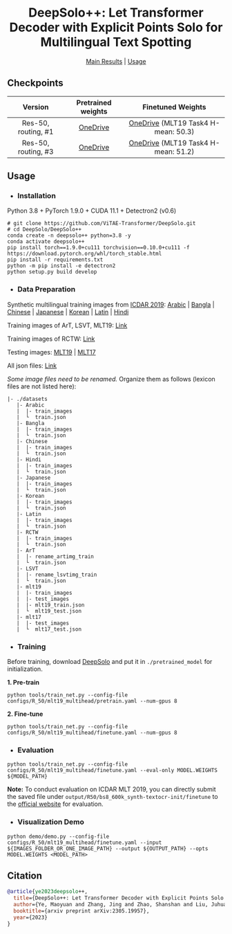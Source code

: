 <h1 align="center">DeepSolo++: Let Transformer Decoder with Explicit Points Solo for Multilingual Text Spotting</h1> 

<p align="center">
  <a href="#Checkpoints">Main Results</a> |
  <a href="#Usage">Usage</a>
</p >


## Checkpoints

|Version|Pretrained weights|Finetuned Weights|
|:------:|:------:|:------:|
|Res-50, routing, #1| [OneDrive](https://1drv.ms/u/s!AimBgYV7JjTlgcwYxWkWMGz6y4XFYQ?e=5HdB0S) | [OneDrive](https://1drv.ms/u/s!AimBgYV7JjTlgcwZNWXa6BwI-R6SAQ?e=kEOoBQ) (MLT19 Task4 H-mean: 50.3) |
|Res-50, routing, #3| [OneDrive](https://1drv.ms/u/s!AimBgYV7JjTlgcwbfVjpFnjmdIVtmQ?e=3nozWk) | [OneDrive](https://1drv.ms/u/s!AimBgYV7JjTlgcwaS_q-E7wP6tJIoQ?e=eY291i) (MLT19 Task4 H-mean: 51.2) |

## Usage

- ### Installation

Python 3.8 + PyTorch 1.9.0 + CUDA 11.1 + Detectron2 (v0.6)
```
# git clone https://github.com/ViTAE-Transformer/DeepSolo.git
# cd DeepSolo/DeepSolo++
conda create -n deepsolo++ python=3.8 -y
conda activate deepsolo++
pip install torch==1.9.0+cu111 torchvision==0.10.0+cu111 -f https://download.pytorch.org/whl/torch_stable.html
pip install -r requirements.txt
python -m pip install -e detectron2
python setup.py build develop
```

- ### Data Preparation

Synthetic multilingual training images from [ICDAR 2019](https://rrc.cvc.uab.es/?ch=15&com=downloads): [Arabic](https://rrc.cvc.uab.es/?com=downloads&action=download&ch=15&f=aHR0cDovL3B0YWsuZmVsay5jdnV0LmN6L3B1YmxpY19kYXRhc2V0cy9TeW50VGV4dC9BcmFiaWMuemlw) | [Bangla](https://rrc.cvc.uab.es/?com=downloads&action=download&ch=15&f=aHR0cDovL3B0YWsuZmVsay5jdnV0LmN6L3B1YmxpY19kYXRhc2V0cy9TeW50VGV4dC9CYW5nbGEuemlw) | [Chinese](https://rrc.cvc.uab.es/?com=downloads&action=download&ch=15&f=aHR0cDovL3B0YWsuZmVsay5jdnV0LmN6L3B1YmxpY19kYXRhc2V0cy9TeW50VGV4dC9DaGluZXNlLnppcA==) | [Japanese](https://rrc.cvc.uab.es/?com=downloads&action=download&ch=15&f=aHR0cDovL3B0YWsuZmVsay5jdnV0LmN6L3B1YmxpY19kYXRhc2V0cy9TeW50VGV4dC9KYXBhbmVzZS56aXA=) | [Korean](https://rrc.cvc.uab.es/?com=downloads&action=download&ch=15&f=aHR0cDovL3B0YWsuZmVsay5jdnV0LmN6L3B1YmxpY19kYXRhc2V0cy9TeW50VGV4dC9Lb3JlYW4uemlw) | [Latin](https://rrc.cvc.uab.es/?com=downloads&action=download&ch=15&f=aHR0cDovL3B0YWsuZmVsay5jdnV0LmN6L3B1YmxpY19kYXRhc2V0cy9TeW50VGV4dC9MYXRpbi56aXA=) | [Hindi](https://rrc.cvc.uab.es/?com=downloads&action=download&ch=15&f=aHR0cDovL3B0YWsuZmVsay5jdnV0LmN6L3B1YmxpY19kYXRhc2V0cy9TeW50VGV4dC9IaW5kaS56aXA=) 

Training images of ArT, LSVT, MLT19: [Link](https://github.com/aim-uofa/AdelaiDet/tree/master/datasets)

Training images of RCTW: [Link](https://rctw.vlrlab.net/dataset)

Testing images: [MLT19](https://rrc.cvc.uab.es/?ch=15&com=downloads) | [MLT17](https://rrc.cvc.uab.es/?ch=8&com=downloads)

All json files: [Link](https://1drv.ms/u/s!AimBgYV7JjTlgcwd0WYCX-AEg7N8Sw?e=gJcHxe)

*Some image files need to be renamed.* Organize them as follows (lexicon files are not listed here):

```
|- ./datasets
   |- Arabic
   |  |- train_images
   |  └  train.json
   |- Bangla
   |  |- train_images
   |  └  train.json
   |- Chinese
   |  |- train_images
   |  └  train.json
   |- Hindi
   |  |- train_images
   |  └  train.json
   |- Japanese
   |  |- train_images
   |  └  train.json
   |- Korean
   |  |- train_images
   |  └  train.json
   |- Latin
   |  |- train_images
   |  └  train.json
   |- RCTW
   |  |- train_images
   |  └  train.json
   |- ArT
   |  |- rename_artimg_train
   |  └  train.json
   |- LSVT
   |  |- rename_lsvtimg_train
   |  └  train.json
   |- mlt19
   |  |- train_images
   |  |- test_images
   |  |- mlt19_train.json
   |  └  mlt19_test.json
   |- mlt17
   |  |- test_images
   |  └  mlt17_test.json

```


- ### Training

Before training, download [DeepSolo](https://1drv.ms/u/s!AimBgYV7JjTlgcdu018Hx6GHAo-ZCQ?e=NkEQt6) and put it in `./pretrained_model` for initialization.

**1. Pre-train**

```
python tools/train_net.py --config-file configs/R_50/mlt19_multihead/pretrain.yaml --num-gpus 8
```

**2. Fine-tune**

```
python tools/train_net.py --config-file configs/R_50/mlt19_multihead/finetune.yaml --num-gpus 8
```


- ### Evaluation
```
python tools/train_net.py --config-file configs/R_50/mlt19_multihead/finetune.yaml --eval-only MODEL.WEIGHTS ${MODEL_PATH}
```
**Note:** To conduct evaluation on ICDAR MLT 2019, you can directly submit the saved file under `output/R50/bs8_600k_synth-textocr-init/finetune` to the [official website](https://rrc.cvc.uab.es/?ch=15&com=mymethods&task=1) for evaluation.


- ### Visualization Demo
```
python demo/demo.py --config-file configs/R_50/mlt19_multihead/finetune.yaml --input ${IMAGES_FOLDER_OR_ONE_IMAGE_PATH} --output ${OUTPUT_PATH} --opts MODEL.WEIGHTS <MODEL_PATH>
```


## Citation

```bibtex
@article{ye2023deepsolo++,
  title={DeepSolo++: Let Transformer Decoder with Explicit Points Solo for Multilingual Text Spotting},
  author={Ye, Maoyuan and Zhang, Jing and Zhao, Shanshan and Liu, Juhua and Liu, Tongliang and Du, Bo and Tao, Dacheng},
  booktitle={arxiv preprint arXiv:2305.19957},
  year={2023}
}
```
